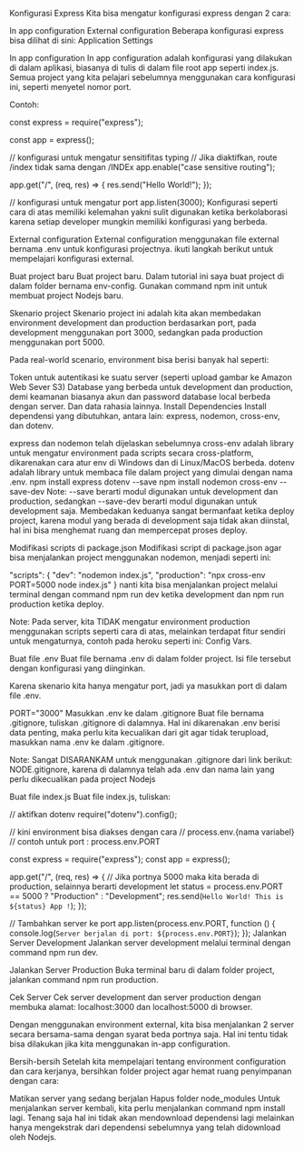 Konfigurasi Express
Kita bisa mengatur konfigurasi express dengan 2 cara:

In app configuration
External configuration
Beberapa konfigurasi express bisa dilihat di sini: Application Settings

In app configuration
In app configuration adalah konfigurasi yang dilakukan di dalam aplikasi, biasanya di tulis di dalam file root app seperti index.js. Semua project yang kita pelajari sebelumnya menggunakan cara konfigurasi ini, seperti menyetel nomor port.

Contoh:

const express = require("express");

const app = express();

// konfigurasi untuk mengatur sensitifitas typing
// Jika diaktifkan, route /index tidak sama dengan /INDEx
app.enable("case sensitive routing");

app.get("/", (req, res) => {
  res.send("Hello World!");
});

// konfigurasi untuk mengatur port
app.listen(3000);
Konfigurasi seperti cara di atas memiliki kelemahan yakni sulit digunakan ketika berkolaborasi karena setiap developer mungkin memiliki konfigurasi yang berbeda.

External configuration
External configuration menggunakan file external bernama .env untuk konfigurasi projectnya. ikuti langkah berikut untuk mempelajari konfigurasi external.

Buat project baru
Buat project baru. Dalam tutorial ini saya buat project di dalam folder bernama env-config. Gunakan command npm init untuk membuat project Nodejs baru.

Skenario project
Skenario project ini adalah kita akan membedakan environment development dan production berdasarkan port, pada development menggunakan port 3000, sedangkan pada production menggunakan port 5000.

Pada real-world scenario, environment bisa berisi banyak hal seperti:

Token untuk autentikasi ke suatu server (seperti upload gambar ke Amazon Web Sever S3)
Database yang berbeda untuk development dan production, demi keamanan biasanya akun dan password database local berbeda dengan server.
Dan data rahasia lainnya.
Install Dependencies
Install dependensi yang dibutuhkan, antara lain: express, nodemon, cross-env, dan dotenv.

express dan nodemon telah dijelaskan sebelumnya
cross-env adalah library untuk mengatur environment pada scripts secara cross-platform, dikarenakan cara atur env di Windows dan di Linux/MacOS berbeda.
dotenv adalah library untuk membaca file dalam project yang dimulai dengan nama .env.
npm install express dotenv --save
npm install nodemon cross-env --save-dev
Note: --save berarti modul digunakan untuk development dan production, sedangkan --save-dev berarti modul digunakan untuk development saja. Membedakan keduanya sangat bermanfaat ketika deploy project, karena modul yang berada di development saja tidak akan diinstal, hal ini bisa menghemat ruang dan mempercepat proses deploy.

Modifikasi scripts di package.json
Modifikasi script di package.json agar bisa menjalankan project menggunakan nodemon, menjadi seperti ini:

"scripts": {
    "dev": "nodemon index.js",
    "production": "npx cross-env PORT=5000 node index.js"
  }
nanti kita bisa menjalankan project melalui terminal dengan command npm run dev ketika development dan npm run production ketika deploy.

Note: Pada server, kita TIDAK mengatur environment production menggunakan scripts seperti cara di atas, melainkan terdapat fitur sendiri untuk mengaturnya, contoh pada heroku seperti ini: Config Vars.

Buat file .env
Buat file bernama .env di dalam folder project. Isi file tersebut dengan konfigurasi yang diinginkan.

Karena skenario kita hanya mengatur port, jadi ya masukkan port di dalam file .env.

PORT="3000"
Masukkan .env ke dalam .gitignore
Buat file bernama .gitignore, tuliskan .gitignore di dalamnya. Hal ini dikarenakan .env berisi data penting, maka perlu kita kecualikan dari git agar tidak terupload, masukkan nama .env ke dalam .gitignore.

Note: Sangat DISARANKAM untuk menggunakan .gitignore dari link berikut: NODE.gitignore, karena di dalamnya telah ada .env dan nama lain yang perlu dikecualikan pada project Nodejs

Buat file index.js
Buat file index.js, tuliskan:

// aktifkan dotenv
require("dotenv").config();

// kini environment bisa diakses dengan cara
// process.env.{nama variabel}
// contoh untuk port : process.env.PORT

const express = require("express");
const app = express();

app.get("/", (req, res) => {
  // Jika portnya 5000 maka kita berada di production, selainnya berarti development
  let status = process.env.PORT == 5000 ? "Production" : "Development";
  res.send(`Hello World! This is ${status} App !`);
});

// Tambahkan server ke port
app.listen(process.env.PORT, function () {
  console.log(`Server berjalan di port: ${process.env.PORT}`);
});
Jalankan Server Development
Jalankan server development melalui terminal dengan command npm run dev.

Jalankan Server Production
Buka terminal baru di dalam folder project, jalankan command npm run production.

Cek Server
Cek server development dan server production dengan membuka alamat: localhost:3000 dan localhost:5000 di browser.

Dengan menggunakan environment external, kita bisa menjalankan 2 server secara bersama-sama dengan syarat beda portnya saja. Hal ini tentu tidak bisa dilakukan jika kita menggunakan in-app configuration.

Bersih-bersih
Setelah kita mempelajari tentang environment configuration dan cara kerjanya, bersihkan folder project agar hemat ruang penyimpanan dengan cara:

Matikan server yang sedang berjalan
Hapus folder node_modules
Untuk menjalankan server kembali, kita perlu menjalankan command npm install lagi. Tenang saja hal ini tidak akan mendownload dependensi lagi melainkan hanya mengekstrak dari dependensi sebelumnya yang telah didownload oleh Nodejs.